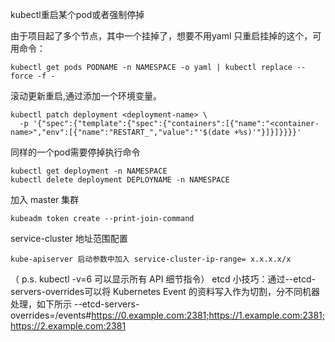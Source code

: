 kubectl重启某个pod或者强制停掉

由于项目起了多个节点，其中一个挂掉了，想要不用yaml 只重启挂掉的这个，可用命令：
```
kubectl get pods PODNAME -n NAMESPACE -o yaml | kubectl replace --force -f -
```
滚动更新重启,通过添加一个环境变量。
```
kubectl patch deployment <deployment-name> \
  -p '{"spec":{"template":{"spec":{"containers":[{"name":"<container-name>","env":[{"name":"RESTART_","value":"'$(date +%s)'"}]}]}}}}'
```
同样的一个pod需要停掉执行命令
```
kubectl get deployment -n NAMESPACE
kubectl delete deployment DEPLOYNAME -n NAMESPACE
```
加入 master 集群
```
kubeadm token create --print-join-command
```

service-cluster 地址范围配置
```
kube-apiserver 启动参数中加入 service-cluster-ip-range= x.x.x.x/x
```
（ p.s. kubectl -v=6 可以显示所有 API 细节指令）
etcd 小技巧：通过--etcd-servers-overrides可以将 Kubernetes Event 的资料写入作为切割，分不同机器处理，如下所示
--etcd-servers-overrides=/events#https://0.example.com:2381;https://1.example.com:2381;https://2.example.com:2381
